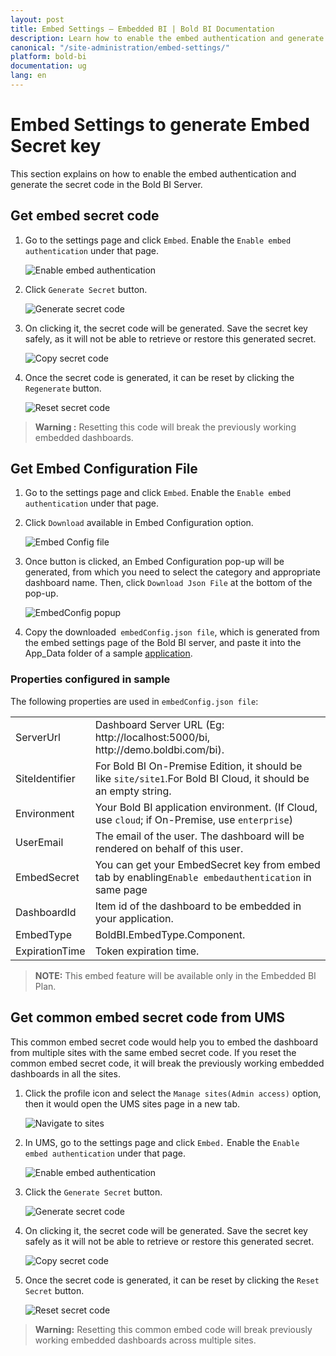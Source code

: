 ```yaml
---
layout: post
title: Embed Settings – Embedded BI | Bold BI Documentation
description: Learn how to enable the embed authentication and generate the secret code using the embed settings in the Bold BI server.
canonical: "/site-administration/embed-settings/"
platform: bold-bi
documentation: ug
lang: en
---
```


# Embed Settings to generate Embed Secret key

This section explains on how to enable the embed authentication and generate the secret code in the Bold BI Server. 

## Get embed secret code

1. Go to the settings page and click `Embed`. Enable the `Enable embed authentication` under that page.

    ![Enable embed authentication](/static/assets/site-administration/images/enable-embed-option.png)

2. Click `Generate Secret` button.

    ![Generate secret code](/static/assets/site-administration/images/generate-secret-code.png)

3. On clicking it, the secret code will be generated. Save the secret key safely, as it will not be able to retrieve or restore this generated secret.                    

    ![Copy secret code](/static/assets/site-administration/images/copy-secret-code.png)

4. Once the secret code is generated, it can be reset by clicking the `Regenerate` button.

    ![Reset secret code](/static/assets/site-administration/images/reset-secret-code.png)

> **Warning :** Resetting this code will break the previously working embedded dashboards.

## Get Embed Configuration File

1. Go to the settings page and click `Embed`. Enable the `Enable embed authentication` under that page.

2. Click `Download` available in Embed Configuration option.

    ![Embed Config file](/static/assets/site-administration/images/embedconfig_file.png#max-width=65%)

3. Once button is clicked, an Embed Configuration pop-up will be generated, from which you need to select the category and appropriate dashboard name. Then, click `Download Json File` at the bottom of the pop-up.

    ![EmbedConfig popup](/static/assets/site-administration/images/embedconfig_popup.png#max-width=65%)

4. Copy the downloaded` embedConfig.json file`, which is generated from the embed settings page of the Bold BI server, and paste it into the App_Data folder of a sample  [application](https://github.com/boldbi/samples/tree/development/SDK%20Samples/C%23/ASP.NET%20Core).

### Properties configured in sample
The following properties are used in `embedConfig.json file`:

<meta charset="utf-8"/>
        <table>
        <tbody>
            <tr>
                <td align="left">ServerUrl</td>
                <td align="left">Dashboard Server URL (Eg: http://localhost:5000/bi, http://demo.boldbi.com/bi).</td>
            </tr>
            <tr>
                <td align="left">SiteIdentifier</td>
                <td align="left">For Bold BI On-Premise Edition, it should be like  <code>site/site1</code>.For Bold BI Cloud, it should be an empty string.</td>
            </tr>
            <tr>
            <td align="left">Environment</td>
                <td align="left">Your Bold BI application environment. (If Cloud, use <code>cloud</code>; if On-Premise, use <code>enterprise</code>)</td>
            </tr>
            <tr>
                <td align="left">UserEmail</td>
                <td align="left">The email of the user. The dashboard will be rendered on behalf of this user.</td>
            </tr>        
            <tr>
            <td align="left">EmbedSecret</td>
                <td align="left">You can get your EmbedSecret key from embed tab by enabling<code>Enable embedauthentication</code> in same page</td>
            </tr> 
            <tr>
                <td align="left">DashboardId</td>
                <td align="left">Item id of the dashboard to be embedded in your application.</td>
            </tr>  
            <tr>
                <td align="left">EmbedType</td>
                <td align="left">BoldBI.EmbedType.Component.</td>
            </tr>
            <tr>
                <td align="left">ExpirationTime</td>
                <td align="left">Token expiration time.</td>
            </tr> 
        </tbody>
        </table>

> **NOTE:** This embed feature will be available only in the Embedded BI Plan.

## Get common embed secret code from UMS

This common embed secret code would help you to embed the dashboard from multiple sites with the same embed secret code. If you reset the common embed secret code, it will break the previously working embedded dashboards in all the sites. 

1. Click the profile icon and select the `Manage sites(Admin access)` option, then it would open the UMS sites page in a new tab.

    ![Navigate to sites](/static/assets/site-administration/images/navigate-sites.png)

2. In UMS, go to the settings page and click `Embed.` Enable the `Enable embed authentication` under that page.

    ![Enable embed authentication](/static/assets/site-administration/images/ums-enable-embed.png)

3. Click the `Generate Secret` button.

    ![Generate secret code](/static/assets/site-administration/images/ums-generate-secret-code.png)

4. On clicking it, the secret code will be generated. Save the secret key safely as it will not be able to retrieve or restore this generated secret.                    

    ![Copy secret code](/static/assets/site-administration/images/ums-copy-secret-code.png)

5. Once the secret code is generated, it can be reset by clicking the `Reset Secret` button.

    ![Reset secret code](/static/assets/site-administration/images/ums-reset-secret-code.png)

> **Warning:** Resetting this common embed code will break previously working embedded dashboards across multiple sites.